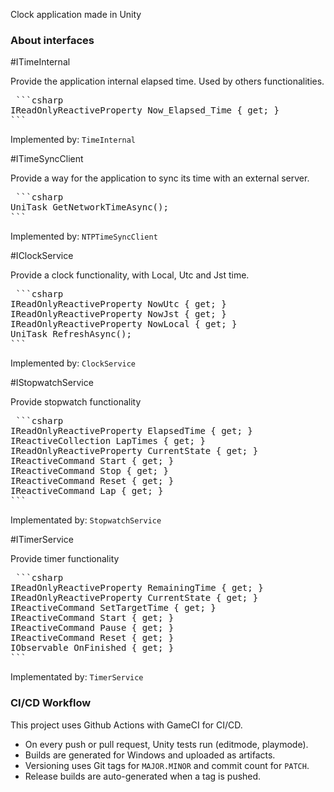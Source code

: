Clock application made in Unity

### About interfaces

#ITimeInternal

Provide the application internal elapsed time. Used by others functionalities.

<pre> ```csharp
IReadOnlyReactiveProperty<TimeSpan> Now_Elapsed_Time { get; }
```</pre>

Implemented by:
```TimeInternal```

#ITimeSyncClient

Provide a way for the application to sync its time with an external server.

<pre> ```csharp
UniTask<DateTime?> GetNetworkTimeAsync();
```</pre>

Implemented by:
```NTPTimeSyncClient```

#IClockService

Provide a clock functionality, with Local, Utc and Jst time.

<pre> ```csharp
IReadOnlyReactiveProperty<DateTime> NowUtc { get; }
IReadOnlyReactiveProperty<DateTime> NowJst { get; }
IReadOnlyReactiveProperty<DateTime> NowLocal { get; }
UniTask RefreshAsync();
```</pre>

Implemented by:
```ClockService```

#IStopwatchService

Provide stopwatch functionality

<pre> ```csharp
IReadOnlyReactiveProperty<TimeSpan> ElapsedTime { get; }
IReactiveCollection<TimeSpan> LapTimes { get; }
IReadOnlyReactiveProperty<SWStatus> CurrentState { get; }
IReactiveCommand<Unit> Start { get; }
IReactiveCommand<Unit> Stop { get; }
IReactiveCommand<Unit> Reset { get; }
IReactiveCommand<Unit> Lap { get; }
```</pre>

Implementated by:
```StopwatchService```

#ITimerService

Provide timer functionality

<pre> ```csharp
IReadOnlyReactiveProperty<TimeSpan> RemainingTime { get; }
IReadOnlyReactiveProperty<TStatus> CurrentState { get; }
IReactiveCommand<string> SetTargetTime { get; }
IReactiveCommand<Unit> Start { get; }
IReactiveCommand<Unit> Pause { get; }
IReactiveCommand<Unit> Reset { get; }
IObservable<Unit> OnFinished { get; }
```</pre>

Implementated by:
```TimerService```
	
### CI/CD Workflow

This project uses Github Actions with GameCI for CI/CD.

- On every push or pull request, Unity tests run (editmode, playmode).
- Builds are generated for Windows and uploaded as artifacts.
- Versioning uses Git tags for `MAJOR.MINOR` and commit count for `PATCH`.
- Release builds are auto-generated when a tag is pushed.


